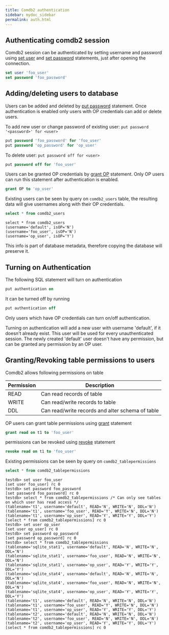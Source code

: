 ```yaml
---
title: Comdb2 authentication
sidebar: mydoc_sidebar
permalink: auth.html
---
```


## Authenticating comdb2 session
Comdb2 session can be authenticated by setting username and password using [set user](sql.html#set-user) and [set password](sql.html#set-password) statements, just after opening the connection.

```sql
set user 'foo_user'
set password 'foo_password'
``` 

## Adding/deleting users to database
Users can be added and deleted by [put password](sql.html#put) statement. Once authentication is enabled only users with OP credentials can add or delete users.

To add new user or change password of existing user:
```put password '<password>' for <user>```

```sql
put password 'foo_password' for 'foo_user'
put password 'op_password' for 'op_user'
``` 

To delete user:
```put password off for <user>```

```sql
put password off for 'foo_user'
``` 

Users can be granted OP credentials by [grant OP](sql.html#grant-and-revoke) statement.  Only OP users can run this statement after authentication is enabled.
```sql
grant OP to 'op_user'
``` 

Existing users can be seen by query on ```comdb2_users``` table, the resulting data will give usernames along with their OP credentials.

```sql
select * from comdb2_users
``` 

```
select * from comdb2_users
(username='default', isOP='N')
(username='foo_user', isOP='N')
(username='op_user', isOP='Y')
```
This info is part of database metadata, therefore copying the database will preserve it.

## Turning on Authentication
The following SQL statement will turn on authentication

```sql
put authentication on
``` 

It can be turned off by running

```sql
put authentication off
``` 
Only users which have OP credentials can turn on/off authentication.

Turning on authentication will add a new user with username 'default', if it doesn't already exist. This user will be used for every unauthenticated session.
The newly created 'default' user doesn't have any permission, but can be granted any permission by an OP user.

## Granting/Revoking table permissions to users

Comdb2 allows following permissions on table

|Permission|Description|
|---|---|
|READ|Can read records of table|
|WRITE|Can read/write records to table|
|DDL|Can read/write records and alter schema of table|

OP users can grant table permissions using [grant](sql.html#grant-and-revoke) statement

```sql
grant read on t1 to 'foo_user'
``` 

permissions can be revoked using [revoke](sql.html#grant-and-revoke) statement

```sql
revoke read on t1 to 'foo_user'
``` 

Existing permissions can be seen by query on ```comdb2_tablepermissions```
```sql
select * from comdb2_tablepermissions
``` 

```
testdb> set user foo_user
[set user foo_user] rc 0
testdb> set password foo_password
[set password foo_password] rc 0
testdb> select * from comdb2_tablepermissions /* Can only see tables on which user has read access */
(tablename='t1', username='default', READ='N', WRITE='N', DDL='N')
(tablename='t1', username='foo_user', READ='Y', WRITE='N', DDL='N')
(tablename='t1', username='op_user', READ='Y', WRITE='Y', DDL='Y')
[select * from comdb2_tablepermissions] rc 0
testdb> set user op_user
[set user op_user] rc 0
testdb> set password op_password
[set password op_password] rc 0
testdb> select * from comdb2_tablepermissions 
(tablename='sqlite_stat1', username='default', READ='N', WRITE='N', DDL='N')
(tablename='sqlite_stat1', username='foo_user', READ='N', WRITE='N', DDL='N')
(tablename='sqlite_stat1', username='op_user', READ='Y', WRITE='Y', DDL='Y')
(tablename='sqlite_stat4', username='default', READ='N', WRITE='N', DDL='N')
(tablename='sqlite_stat4', username='foo_user', READ='N', WRITE='N', DDL='N')
(tablename='sqlite_stat4', username='op_user', READ='Y', WRITE='Y', DDL='Y')
(tablename='t1', username='default', READ='N', WRITE='N', DDL='N')
(tablename='t1', username='foo_user', READ='Y', WRITE='N', DDL='N')
(tablename='t1', username='op_user', READ='Y', WRITE='Y', DDL='Y')
(tablename='t2', username='default', READ='N', WRITE='N', DDL='N')
(tablename='t2', username='foo_user', READ='N', WRITE='N', DDL='N')
(tablename='t2', username='op_user', READ='Y', WRITE='Y', DDL='Y')
[select * from comdb2_tablepermissions] rc 0
```
